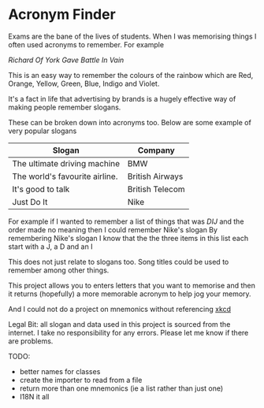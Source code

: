 # Acronym Finder

Exams are the bane of the lives of students. When I was memorising things I often used acronyms to remember. For example

*Richard Of York Gave Battle In Vain*

This is an easy way to remember the colours of the rainbow which are Red, Orange, Yellow, Green, Blue, Indigo and Violet.

It's a fact in life that advertising by brands is a hugely effective way of making people remember slogans.
 
 These can be broken down into acronyms too. Below are some example of very popular slogans

|Slogan| Company|
|-------|-------|
|The ultimate driving machine | BMW|
|The world's favourite airline.  |British Airways|
|It's good to talk               |British Telecom|
|Just Do It      |Nike|

For example if I wanted to remember a list of things that was _DIJ_ and the order made no meaning then I could remember Nike's slogan
By remembering Nike's slogan I know that the the three items in this list each start with a J, a D and an I

This does not just relate to slogans too. Song titles could be used to remember among other things. 

This project allows you to enters letters that you want to memorise and then it returns (hopefully) a more memorable acronym to help jog your memory.

And I could not do a project on mnemonics without referencing [xkcd](https://xkcd.com/992/)

Legal Bit: all slogan and data used in this project is sourced from the internet. I take no responsibility for any errors. Please let me know if there are problems.

TODO:
* better names for classes
* create the importer to read from a file
* return more than one mnemonics (ie a list rather than just one)
* I18N it all